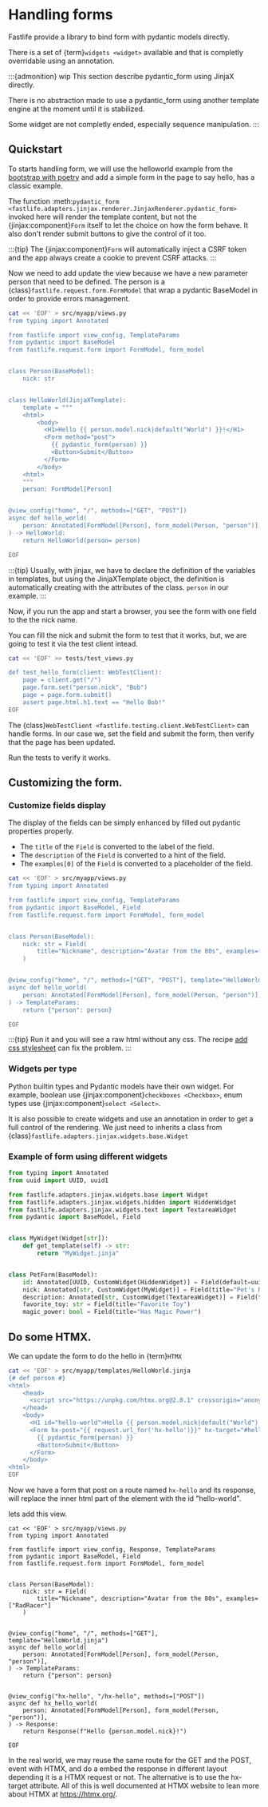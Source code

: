 # Handling forms

Fastlife provide a library to bind form with pydantic models directly.

There is a set of {term}`widgets <widget>` available and that is completly
overridable using an annotation.

:::{admonition} wip
This section describe pydantic_form using JinjaX directly.

There is no abstraction made to use a pydantic_form using another template engine
at the moment until it is stabilized.

Some widget are not completly ended, especially sequence manipulation.
:::

## Quickstart

To starts handling form, we will use the helloworld example from the
[bootstrap with poetry](#bootstrap-with-poetry) and add
a simple form in the page to say hello, has a classic example.

The function
:meth:`pydantic_form <fastlife.adapters.jinjax.renderer.JinjaxRenderer.pydantic_form>`
invoked here will render the template content, but not the
{jinjax:component}`Form` itself to let the choice on how the form behave.
It also don't render submit buttons to give the control of it too.

:::{tip}
The {jinjax:component}`Form` will automatically inject a CSRF token and the
app always create a cookie to prevent CSRF attacks.
:::

Now we need to add update the view because we have a new parameter person
that need to be defined. The person is a {class}`fastlife.request.form.FormModel`
that wrap a pydantic BaseModel in order to provide errors management.

```bash
cat << 'EOF' > src/myapp/views.py
from typing import Annotated

from fastlife import view_config, TemplateParams
from pydantic import BaseModel
from fastlife.request.form import FormModel, form_model


class Person(BaseModel):
    nick: str


class HelloWorld(JinjaXTemplate):
    template = """
    <html>
        <body>
          <H1>Hello {{ person.model.nick|default("World") }}!</H1>
          <Form method="post">
            {{ pydantic_form(person) }}
            <Button>Submit</Button>
          </Form>
        </body>
    <html>
    """
    person: FormModel[Person]


@view_config("home", "/", methods=["GET", "POST"])
async def hello_world(
    person: Annotated[FormModel[Person], form_model(Person, "person")],
) -> HelloWorld:
    return HelloWorld(person= person)

EOF
```


:::{tip}
Usually, with jinjax, we have to declare the definition of the variables in templates,
but using the JinjaXTemplate object, the definition is automatically creating with
the attributes of the class. `person` in our example.
:::


Now, if you run the app and start a browser, you see the form with one field to the
the nick name.

You can fill the nick and submit the form to test that it works, but, we are
going to test it via the test client intead.

```bash
cat << 'EOF' >> tests/test_views.py

def test_hello_form(client: WebTestClient):
    page = client.get("/")
    page.form.set("person.nick", "Bob")
    page = page.form.submit()
    assert page.html.h1.text == "Hello Bob!"
EOF
```

The {class}`WebTestClient <fastlife.testing.client.WebTestClient>` can handle
forms. In our case we, set the field and submit the form, then verify that
the page has been updated.

Run the tests to verify it works.

## Customizing the form.

### Customize fields display

The display of the fields can be simply enhanced by filled out pydantic properties
properly.

- The `title` of the `Field` is converted to the label of the field.
- The `description` of the `Field` is converted to a hint of the field.
- The `examples[0]` of the `Field` is converted to a placeholder of the field.

```bash
cat << 'EOF' > src/myapp/views.py
from typing import Annotated

from fastlife import view_config, TemplateParams
from pydantic import BaseModel, Field
from fastlife.request.form import FormModel, form_model


class Person(BaseModel):
    nick: str = Field(
        title="Nickname", description="Avatar from the 80s", examples=["RadRacer"]
    )


@view_config("home", "/", methods=["GET", "POST"], template="HelloWorld.jinja")
async def hello_world(
    person: Annotated[FormModel[Person], form_model(Person, "person")],
) -> TemplateParams:
    return {"person": person}

EOF
```

:::{tip}
Run it and you will see a raw html without any css.
The recipe [add css stylesheet](#add-css-stylesheet) can fix the problem.
:::

### Widgets per type

Python builtin types and Pydantic models have their own widget. For example,
boolean use {jinjax:component}`checkboxes <Checkbox>`, enum types use
{jinjax:component}`select <Select>`.

It is also possible to create widgets and use an annotation in order to get
a full control of the rendering. We just need to inherits a class from
{class}`fastlife.adapters.jinjax.widgets.base.Widget`

### Example of form using different widgets

```python
from typing import Annotated
from uuid import UUID, uuid1

from fastlife.adapters.jinjax.widgets.base import Widget
from fastlife.adapters.jinjax.widgets.hidden import HiddenWidget
from fastlife.adapters.jinjax.widgets.text import TextareaWidget
from pydantic import BaseModel, Field


class MyWidget(Widget[str]):
    def get_template(self) -> str:
        return "MyWidget.jinja"


class PetForm(BaseModel):
    id: Annotated[UUID, CustomWidget(HiddenWidget)] = Field(default=uuid1)
    nick: Annotated[str, CustomWidget(MyWidget)] = Field(title="Pet's Name")
    description: Annotated[str, CustomWidget(TextareaWidget)] = Field(title="Pet's hobbies")
    favorite_toy: str = Field(title="Favorite Toy")
    magic_power: bool = Field(title="Has Magic Power")
```

## Do some HTMX.

We can update the form to do the hello in {term}`HTMX`

```bash
cat << 'EOF' > src/myapp/templates/HelloWorld.jinja
{# def person #}
<html>
    <head>
      <script src="https://unpkg.com/htmx.org@2.0.1" crossorigin="anonymous"></script>
    </head>
    <body>
      <H1 id="hello-world">Hello {{ person.model.nick|default("World") }}!</H1>
      <Form hx-post="{{ request.url_for('hx-hello')}}" hx-target="#hello-world">
        {{ pydantic_form(person) }}
        <Button>Submit</Button>
      </Form>
    </body>
<html>
EOF
```

Now we have a form that post on a route named `hx-hello` and its response,
will replace the inner html part of the element with the id "hello-world".

lets add this view.

```
cat << 'EOF' > src/myapp/views.py
from typing import Annotated

from fastlife import view_config, Response, TemplateParams
from pydantic import BaseModel, Field
from fastlife.request.form import FormModel, form_model


class Person(BaseModel):
    nick: str = Field(
        title="Nickname", description="Avatar from the 80s", examples=["RadRacer"]
    )


@view_config("home", "/", methods=["GET"], template="HelloWorld.jinja")
async def hello_world(
    person: Annotated[FormModel[Person], form_model(Person, "person")],
) -> TemplateParams:
    return {"person": person}


@view_config("hx-hello", "/hx-hello", methods=["POST"])
async def hx_hello_world(
    person: Annotated[FormModel[Person], form_model(Person, "person")],
) -> Response:
    return Response(f"Hello {person.model.nick}!")

EOF
```

In the real world, we may reuse the same route for the GET and the POST,
event with HTMX, and do a embed the response in different layout depending
it is a HTMX request or not. The alternative is to use the hx-target
attribute. All of this is well documented at HTMX website to lean more
about HTMX at https://htmx.org/.
